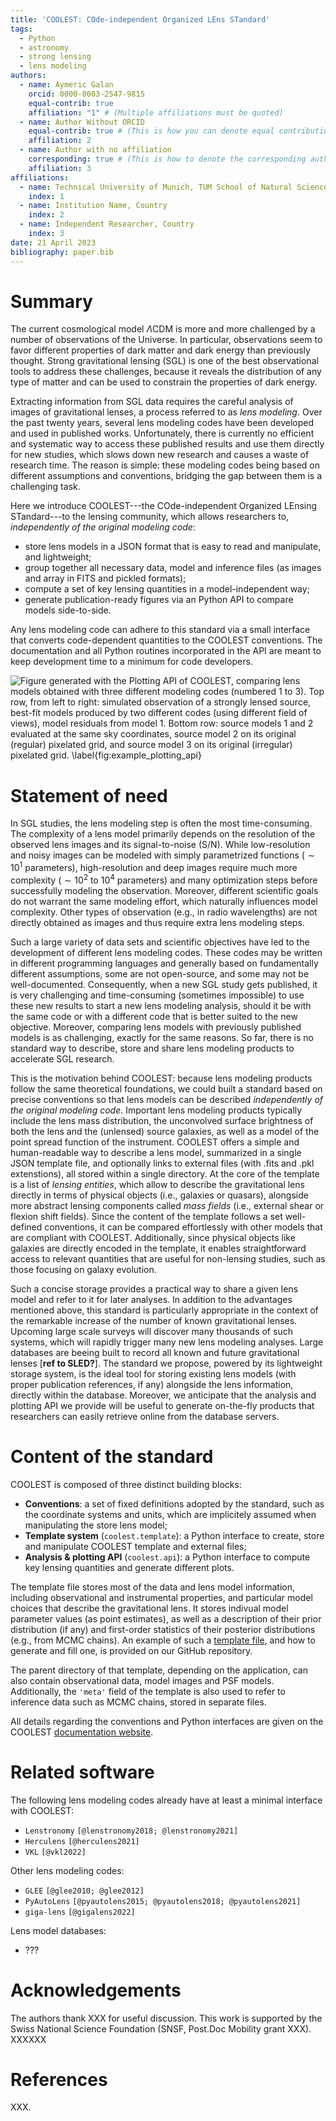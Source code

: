 ```yaml
---
title: 'COOLEST: COde-independent Organized LEns STandard'
tags:
  - Python
  - astronomy
  - strong lensing
  - lens modeling
authors:
  - name: Aymeric Galan
    orcid: 0000-0003-2547-9815
    equal-contrib: true
    affiliation: "1" # (Multiple affiliations must be quoted)
  - name: Author Without ORCID
    equal-contrib: true # (This is how you can denote equal contributions between multiple authors)
    affiliation: 2
  - name: Author with no affiliation
    corresponding: true # (This is how to denote the corresponding author)
    affiliation: 3
affiliations:
  - name: Technical University of Munich, TUM School of Natural Sciences, Department of Physics, James-Franck-Strasse 1, 85748 Garching, Germany
    index: 1
  - name: Institution Name, Country
    index: 2
  - name: Independent Researcher, Country
    index: 3
date: 21 April 2023
bibliography: paper.bib
---
```


# Summary

The current cosmological model $\Lambda$CDM is more and more challenged by a number of observations of the Universe. In particular, observations seem to favor different properties of dark matter and dark energy than previously thought. Strong gravitational lensing (SGL) is one of the best observational tools to address these challenges, because it reveals the distribution of any type of matter and can be used to constrain the properties of dark energy.

Extracting information from SGL data requires the careful analysis of images of gravitational lenses, a process referred to as _lens modeling_. Over the past twenty years, several lens modeling codes have been developed and used in published works. Unfortunately, there is currently no efficient and systematic way to access these published results and use them directly for new studies, which slows down new research and causes a waste of research time. The reason is simple: these modeling codes being based on different assumptions and conventions, bridging the gap between them is a challenging task.

Here we introduce COOLEST---the COde-independent Organized LEnsing STandard---to the lensing community, which allows researchers to, _independently of the original modeling code_:

- store lens models in a JSON format that is easy to read and manipulate, and lightweight;
- group together all necessary data, model and inference files (as images and array in FITS and pickled formats);
- compute a set of key lensing quantities in a model-independent way;
- generate publication-ready figures via an Python API to compare models side-to-side.

Any lens modeling code can adhere to this standard via a small interface that converts code-dependent quantities to the COOLEST conventions. The documentation and all Python routines incorporated in the API are meant to keep development time to a minimum for code developers.

![Figure generated with the Plotting API of COOLEST, comparing lens models obtained with three different modeling codes (numbered 1 to 3). Top row, from left to right: simulated observation of a strongly lensed source, best-fit models produced by two different codes (using different field of views), model residuals from model 1. Bottom row: source models 1 and 2 evaluated at the same sky coordinates, source model 2 on its original (regular) pixelated grid, and source model 3 on its original (irregular) pixelated grid. \label{fig:example_plotting_api}](coolest_plot_example.png)


# Statement of need

In SGL studies, the lens modeling step is often the most time-consuming. The complexity of a lens model primarily depends on the resolution of the observed lens images and its signal-to-noise (S/N). While low-resolution and noisy images can be modeled with simply parametrized functions ($\sim 10^1$ parameters), high-resolution and deep images require much more complexity ($\sim 10^2$ to $10^4$ parameters) and many optimization steps before successfully modeling the observation. Moreover, different scientific goals do not warrant the same modeling effort, which naturally influences model complexity. Other types of observation (e.g., in radio wavelengths) are not directly obtained as images and thus require extra lens modeling steps.

Such a large variety of data sets and scientific objectives have led to the development of different lens modeling codes. These codes may be written in different programming languages and generally based on fundamentally different assumptions, some are not open-source, and some may not be well-documented. Consequently, when a new SGL study gets published, it is very challenging and time-consuming (sometimes impossible) to use these new results to start a new lens modeling analysis, should it be with the same code or with a different code that is better suited to the new objective. Moreover, comparing lens models with previously published models is as challenging, exactly for the same reasons. So far, there is no standard way to describe, store and share lens modeling products to accelerate SGL research.

This is the motivation behind COOLEST: because lens modeling products follow the same theoretical foundations, we could built a standard based on precise conventions so that lens models can be described _independently of the original modeling code_. Important lens modeling products typically include the lens mass distribution, the unconvolved surface brightness of both the lens and the (unlensed) source galaxies, as well as a model of the point spread function of the instrument. COOLEST offers a simple and human-readable way to describe a lens model, summarized in a single JSON template file, and optionally links to external files (with .fits and .pkl extenstions), all stored within a single directory. At the core of the template is a list of _lensing entities_, which allow to describe the gravitational lens directly in terms of physical objects (i.e., galaxies or quasars), alongside more abstract lensing components called _mass fields_ (i.e., external shear or flexion shift fields). Since the content of the template follows a set well-defined conventions, it can be compared effortlessly with other models that are compliant with COOLEST. Additionally, since physical objects like galaxies are directly encoded in the template, it enables straightforward access to relevant quantities that are useful for non-lensing studies, such as those focusing on galaxy evolution.

Such a concise storage provides a practical way to share a given lens model and refer to it for later analyses. In addition to the advantages mentioned above, this standard is particularly appropriate in the context of the remarkable increase of the number of known gravitational lenses. Upcoming large scale surveys will discover many thousands of such systems, which will rapidly trigger many new lens modeling analyses. Large databases are beeing built to record all known and future gravitational lenses [__ref to SLED?__]. The standard we propose, powered by its lightweight storage system, is the ideal tool for storing existing lens models (with proper publication references, if any) alongside the lens information, directly within the database. Moreover, we anticipate that the analysis and plotting API we provide will be useful to generate on-the-fly products that researchers can easily retrieve online from the database servers.

# Content of the standard

COOLEST is composed of three distinct building blocks:

- __Conventions__: a set of fixed definitions adopted by the standard, such as the coordinate systems and units, which are implicitely assumed when manipulating the store lens model;
- __Template system__ (`coolest.template`): a Python interface to create, store and manipulate COOLEST template and external files;
- __Analysis & plotting API__ (`coolest.api`): a Python interface to compute key lensing quantities and generate different plots.

The template file stores most of the data and lens model information, including observational and instrumental properties, and particular model choices that describe the gravitational lens. It stores indivual model parameter values (as point estimates), as well as a description of their prior distribution (if any) and first-order statistics of their posterior distributions (e.g., from MCMC chains). An example of such a [template file](https://github.com/aymgal/COOLEST/blob/main/examples/coolest_template.json), and how to generate and fill one, is provided on our GitHub repository.

The parent directory of that template, depending on the application, can also contain observational data, model images and PSF models. Additionally, the `'meta'` field of the template is also used to refer to inference data such as MCMC chains, stored in separate files.

All details regarding the conventions and Python interfaces are given on the COOLEST [documentation website](https://coolest.readthedocs.io).

<!-- # Mathematics

Single dollars ($) are required for inline mathematics e.g. $f(x) = e^{\pi/x}$

Double dollars make self-standing equations:

$$\Theta(x) = \left\{\begin{array}{l}
0\textrm{ if } x < 0\cr
1\textrm{ else}
\end{array}\right.$$

You can also use plain \LaTeX for equations
\begin{equation}\label{eq:fourier}
\hat f(\omega) = \int_{-\infty}^{\infty} f(x) e^{i\omega x} dx
\end{equation}
and refer to \autoref{eq:fourier} from text. -->

<!-- # Citations

Citations to entries in paper.bib should be in
[rMarkdown](http://rmarkdown.rstudio.com/authoring_bibliographies_and_citations.html)
format.

If you want to cite a software repository URL (e.g. something on GitHub without a preferred
citation) then you can do it with the example BibTeX entry below for @fidgit.

For a quick reference, the following citation commands can be used:
- `@author:2001`  ->  "Author et al. (2001)"
- `[@author:2001]` -> "(Author et al., 2001)"
- `[@author1:2001; @author2:2001]` -> "(Author1 et al., 2001; Author2 et al., 2002)"

# Figures

Figures can be included like this:
![Caption for example figure.\label{fig:example}](figure.png)
and referenced from text using \autoref{fig:example}.

Figure sizes can be customized by adding an optional second parameter:
![Caption for example figure.](figure.png){ width=20% } -->


# Related software

The following lens modeling codes already have at least a minimal interface with COOLEST:

- `Lenstronomy` `[@lenstronomy2018; @lenstronomy2021]`
- `Herculens` `[@herculens2021]`
- `VKL` `[@vkl2022]`

Other lens modeling codes:

- `GLEE` `[@glee2010; @glee2012]`
- `PyAutoLens` `[@pyautolens2015; @pyautolens2018; @pyautolens2021]`
- `giga-lens` `[@gigalens2022]`

Lens model databases:

- ???


# Acknowledgements

The authors thank XXX for useful discussion. This work is supported by the Swiss National Science Foundation (SNSF, Post.Doc Mobility grant XXX). XXXXXX

# References

XXX.
